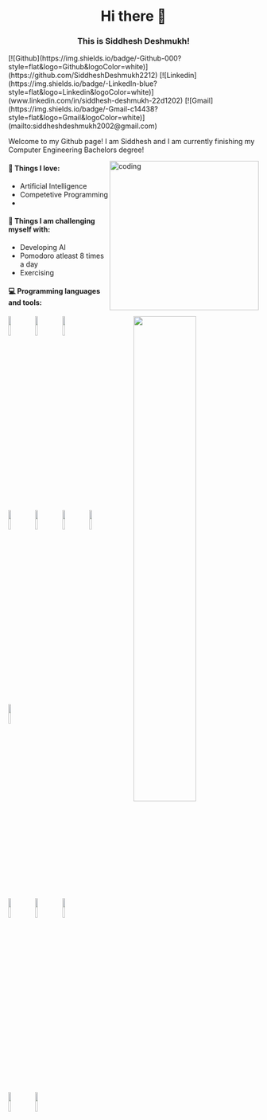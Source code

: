 <h1 align="center">Hi there 👋</h1>
<h3 align="center">This is Siddhesh Deshmukh!</h3>
[![Github](https://img.shields.io/badge/-Github-000?style=flat&logo=Github&logoColor=white)](https://github.com/SiddheshDeshmukh2212)
[![Linkedin](https://img.shields.io/badge/-LinkedIn-blue?style=flat&logo=Linkedin&logoColor=white)](www.linkedin.com/in/siddhesh-deshmukh-22d1202)
[![Gmail](https://img.shields.io/badge/-Gmail-c14438?style=flat&logo=Gmail&logoColor=white)](mailto:siddheshdeshmukh2002@gmail.com)

Welcome to my Github page! I am Siddhesh and I am currently finishing my Computer Engineering Bachelors degree!  

<img align="right" alt="coding" width="300" src="https://media.tenor.com/3klZkDif0nsAAAAd/gaming-gif.gif">


#### 💙 Things I love: 
- Artificial Intelligence  
- Competetive Programming
- 
#### :muscle: Things I am challenging myself with:
- Developing AI
- Pomodoro atleast 8 times a day
- Exercising

#### :computer: Programming languages and tools: 
<p>
	<img width="50%" align="right" src="https://github-readme-stats.vercel.app/api?username=FernandoRoldan93&show_icons=true&hide_border=true" />

<code><img width="10%" src="https://github.com/isocpp/logos/blob/master/cpp_logo.svg"></code>
<code><img width="10%" src="https://www.vectorlogo.zone/logos/python/python-ar21.svg"></code>
<code><img width="10%" src="https://github.com/yurijserrano/Github-Profile-Readme-Logos/blob/master/programming%20languages/javascript.svg"></code>
<br />
<code><img width="10%" src="https://upload.wikimedia.org/wikipedia/commons/0/05/Scikit_learn_logo_small.svg"></code>
<code><img width="10%" src="https://en.m.wikipedia.org/wiki/TensorFlow#/media/File%3ATensorFlow_logo.svg"></code>
<code><img width="10%" src="https://en.m.wikipedia.org/wiki/PyTorch#/media/File%3APyTorch_logo_black.svg"></code>
<code><img width="10%" src="https://en.m.wikipedia.org/wiki/OpenCV#/media/File%3AOpenCV_Logo_with_text_svg_version.svg"></code>
<code><img width="10%" src="https://en.wikipedia.org/wiki/SpaCy#/media/File:SpaCy_logo.svg"></code>
<br />
<code><img width="10%" src="https://www.vectorlogo.zone/logos/pocoo_flask/pocoo_flask-ar21.svg"></code>
<code><img width="10%" src="https://github.com/yurijserrano/Github-Profile-Readme-Logos/blob/master/frameworks/django.svg"></code>
<code><img width="10%" src="https://github.com/yurijserrano/Github-Profile-Readme-Logos/blob/master/frameworks/nodejs.svg"></code>
<br />
<code><img width="10%" src="https://github.com/yurijserrano/Github-Profile-Readme-Logos/blob/master/databases/mysql.svg"></code>
<code><img width="10%" src="https://github.com/yurijserrano/Github-Profile-Readme-Logos/blob/master/databases/mongodb.svg"></code>
